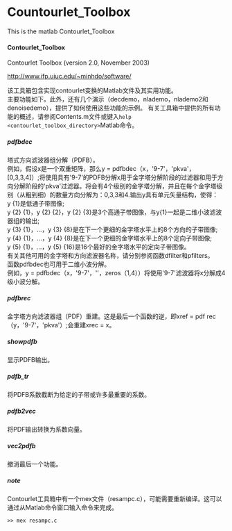 # Countourlet_Toolbox
This is the matlab Contourlet_Toolbox
#### Contourlet_Toolbox
Contourlet Toolbox (version 2.0, November 2003)    

http://www.ifp.uiuc.edu/~minhdo/software/    

该工具箱包含实现contourlet变换的Matlab文件及其实用功能。  
主要功能如下。此外，还有几个演示（decdemo，nlademo，nlademo2和denoisedemo），提供了如何使用这些功能的示例。 有关工具箱中提供的所有功能的概述，请参阅Contents.m文件或键入`help <contourlet_toolbox_directory>`Matlab命令。
##### pdfbdec
塔式方向滤波器组分解（PDFB）。  
例如，假设x是一个双重矩阵，那么y = pdfbdec（x，'9-7'，'pkva'，[0,3,3,4]）;将使用具有'9-7'的PDFB分解x用于金字塔分解阶段的过滤器和用于方向分解阶段的'pkva'过滤器。将会有4个级别的金字塔分解，并且在每个金字塔级别（从粗到细）的数量方向分解为：0,3,3和4.输出y具有单元矢量结构，使得：  
  y {1}是低通子带图像;  
  y {2} {1}，y {2} {2}，y {2} {3}是3个高通子带图像，与y{1}一起是二维小波滤波器组的输出;  
  y {3} {1}，...，y {3} {8}是在下一个更细的金字塔水平上的8个方向的子带图像;  
  y {4} {1}，...，y {4} {8}是在下一个更细的金字塔水平上的8个定向子带图像;  
  y {5} {1}，...，y {5} {16}是16个最好的金字塔水平的定向子带图像。  
  有关其他可用的金字塔和方向滤波器名称，请分别参阅函数dfilter和pfilters。  
  函数pdfbdec也可用于二维小波分解。  
  例如，y = pdfbdec（x，'9-7'，''，zeros（1,4））将使用'9-7'滤波器将x分解成4级小波分解。
##### pdfbrec
金字塔方向滤波器组（PDF）重建。这是最后一个函数的逆，即xref = pdf rec（y，'9-7'，'pkva'）;会重建xrec = x。
##### showpdfb
显示PDFB输出。
##### pdfb_tr
将PDFB系数截断为给定的子带或许多最重要的系数。
##### pdfb2vec
将PDF输出转换为系数向量。
##### vec2pdfb
撤消最后一个功能。
##### note
Contourlet工具箱中有一个mex文件（resampc.c），可能需要重新编译。这可以通过从Matlab命令窗口输入命令来完成。
```
>> mex resampc.c
```
